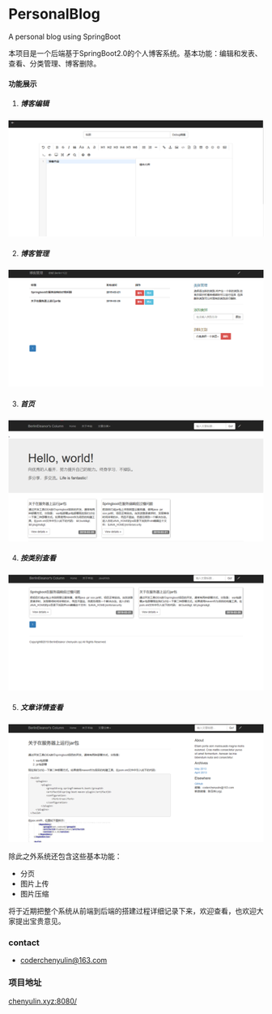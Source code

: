 # PersonalBlog
A personal blog using SpringBoot

本项目是一个后端基于SpringBoot2.0的个人博客系统。基本功能：编辑和发表、查看、分类管理、博客删除。

#### 功能展示
1. ##### 博客编辑
![编辑博客页面](./assets/img/编辑博客.png)

2. ##### 博客管理
![博客管理页面](./assets/img/博客管理.png)

3. ##### 首页
![首页页面](./assets/img/博客首页.png)

4. ##### 按类别查看
![按类别查看](./assets/img/博客按类别显示.png)

5. ##### 文章详情查看
![文章详情](./assets/img/文章详情.png)

除此之外系统还包含这些基本功能：
- 分页
- 图片上传
- 图片压缩

将于近期把整个系统从前端到后端的搭建过程详细记录下来，欢迎查看，也欢迎大家提出宝贵意见。
### contact
- coderchenyulin@163.com
### 项目地址
[chenyulin.xyz:8080/](http://chenyulin.xyz:8080/ "陈玉林专利那")
